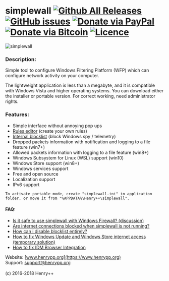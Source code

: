 simplewall [![Github All Releases](https://img.shields.io/github/downloads/henrypp/simplewall/total.svg)](https://github.com/henrypp/simplewall/releases) [![GitHub issues](https://img.shields.io/github/issues-raw/henrypp/simplewall.svg)](https://github.com/henrypp/simplewall/issues) [![Donate via PayPal](https://img.shields.io/badge/donate-paypal-red.svg)](https://www.paypal.me/henrypp/15) [![Donate via Bitcoin](https://img.shields.io/badge/donate-bitcoin-red.svg)](https://blockchain.info/address/1LrRTXPsvHcQWCNZotA9RcwjsGcRghG96c) [![Licence](https://img.shields.io/badge/license-GPLv3-blue.svg)](https://www.gnu.org/licenses/gpl-3.0.en.html)
=======

![simplewall](https://www.henrypp.org/images/simplewall.png?cf2)

### Description:
Simple tool to configure Windows Filtering Platform (WFP) which can configure network activity on your computer.

The lightweight application is less than a megabyte, and it is compatible with Windows Vista and higher operating systems.
You can download either the installer or portable version. For correct working, need administrator rights.

### Features:
- Simple interface without annoying pop ups
- [Rules editor](https://github.com/henrypp/simplewall/wiki/Rules-editor) (create your own rules)
- [Internal blocklist](https://github.com/crazy-max/WindowsSpyBlocker/wiki/dataSimplewall) (block Windows spy / telemetry)
- Dropped packets information with notification and logging to a file feature (win7+)
- Allowed packets information with logging to a file feature (win8+)
- Windows Subsystem for Linux (WSL) support (win10)
- Windows Store support (win8+)
- Windows services support
- Free and open source
- Localization support
- IPv6 support

```
To activate portable mode, create "simplewall.ini" in application folder, or move it from "%APPDATA%\Henry++\simplewall".
```

#### FAQ:
- [Is it safe to use simplewall with Windows Firewall? (discussion)](https://github.com/henrypp/simplewall/issues/254)
- [Are internet connections blocked when simplewall is not running?](https://github.com/henrypp/simplewall/issues/119#issuecomment-364003679)
- [How can i disable blocklist entirely?](https://github.com/henrypp/simplewall/issues/243)
- [How to fix Windows Update and Windows Store internet access (temporary solution)](https://github.com/henrypp/simplewall/issues/206#issuecomment-439830634)
- [How to fix IDM Browser Integration](https://github.com/henrypp/simplewall/issues/111)

Website: [www.henrypp.org](https://www.henrypp.org)<br />
Support: support@henrypp.org<br />
<br />
(c) 2016-2018 Henry++
